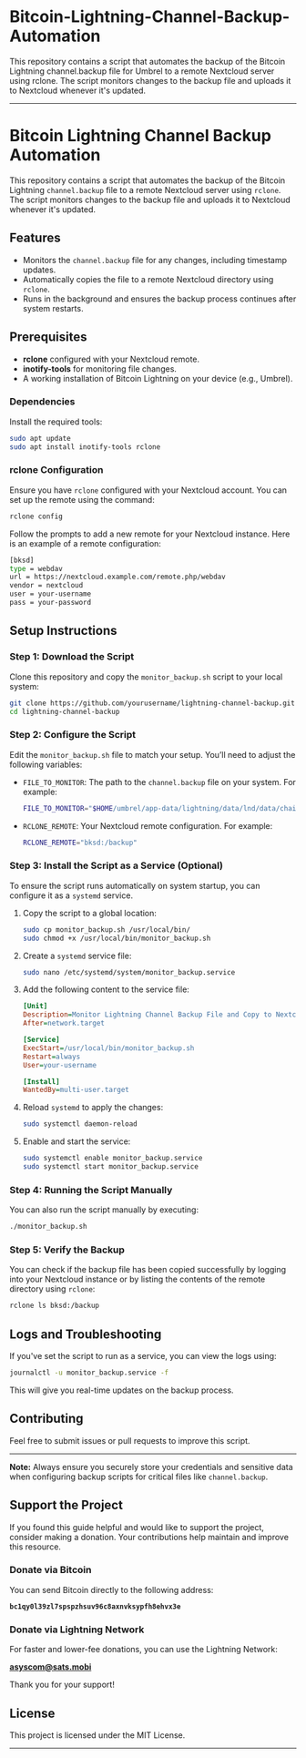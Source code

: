 # Bitcoin-Lightning-Channel-Backup-Automation
This repository contains a script that automates the backup of the Bitcoin Lightning channel.backup  file for Umbrel to a remote Nextcloud server using rclone. The script monitors changes to the backup file and uploads it to Nextcloud whenever it's updated.


---

# Bitcoin Lightning Channel Backup Automation

This repository contains a script that automates the backup of the Bitcoin Lightning `channel.backup` file to a remote Nextcloud server using `rclone`. The script monitors changes to the backup file and uploads it to Nextcloud whenever it's updated. 

## Features
- Monitors the `channel.backup` file for any changes, including timestamp updates.
- Automatically copies the file to a remote Nextcloud directory using `rclone`.
- Runs in the background and ensures the backup process continues after system restarts.

## Prerequisites
- **rclone** configured with your Nextcloud remote.
- **inotify-tools** for monitoring file changes.
- A working installation of Bitcoin Lightning on your device (e.g., Umbrel).

### Dependencies
Install the required tools:
```bash
sudo apt update
sudo apt install inotify-tools rclone
```

### rclone Configuration
Ensure you have `rclone` configured with your Nextcloud account. You can set up the remote using the command:
```bash
rclone config
```
Follow the prompts to add a new remote for your Nextcloud instance. Here is an example of a remote configuration:

```bash
[bksd]
type = webdav
url = https://nextcloud.example.com/remote.php/webdav
vendor = nextcloud
user = your-username
pass = your-password
```

## Setup Instructions

### Step 1: Download the Script
Clone this repository and copy the `monitor_backup.sh` script to your local system:

```bash
git clone https://github.com/yourusername/lightning-channel-backup.git
cd lightning-channel-backup
```

### Step 2: Configure the Script
Edit the `monitor_backup.sh` file to match your setup. You’ll need to adjust the following variables:

- `FILE_TO_MONITOR`: The path to the `channel.backup` file on your system. For example:
  ```bash
  FILE_TO_MONITOR="$HOME/umbrel/app-data/lightning/data/lnd/data/chain/bitcoin/mainnet/channel.backup"
  ```

- `RCLONE_REMOTE`: Your Nextcloud remote configuration. For example:
  ```bash
  RCLONE_REMOTE="bksd:/backup"
  ```

### Step 3: Install the Script as a Service (Optional)
To ensure the script runs automatically on system startup, you can configure it as a `systemd` service.

1. Copy the script to a global location:
   ```bash
   sudo cp monitor_backup.sh /usr/local/bin/
   sudo chmod +x /usr/local/bin/monitor_backup.sh
   ```

2. Create a `systemd` service file:
   ```bash
   sudo nano /etc/systemd/system/monitor_backup.service
   ```

3. Add the following content to the service file:
   ```ini
   [Unit]
   Description=Monitor Lightning Channel Backup File and Copy to Nextcloud
   After=network.target

   [Service]
   ExecStart=/usr/local/bin/monitor_backup.sh
   Restart=always
   User=your-username

   [Install]
   WantedBy=multi-user.target
   ```

4. Reload `systemd` to apply the changes:
   ```bash
   sudo systemctl daemon-reload
   ```

5. Enable and start the service:
   ```bash
   sudo systemctl enable monitor_backup.service
   sudo systemctl start monitor_backup.service
   ```

### Step 4: Running the Script Manually
You can also run the script manually by executing:
```bash
./monitor_backup.sh
```

### Step 5: Verify the Backup
You can check if the backup file has been copied successfully by logging into your Nextcloud instance or by listing the contents of the remote directory using `rclone`:

```bash
rclone ls bksd:/backup
```

## Logs and Troubleshooting
If you've set the script to run as a service, you can view the logs using:
```bash
journalctl -u monitor_backup.service -f
```

This will give you real-time updates on the backup process.

## Contributing
Feel free to submit issues or pull requests to improve this script.

---

**Note:** Always ensure you securely store your credentials and sensitive data when configuring backup scripts for critical files like `channel.backup`.

## Support the Project

If you found this guide helpful and would like to support the project, consider making a donation. Your contributions help maintain and improve this resource.

### Donate via Bitcoin
You can send Bitcoin directly to the following address:

**`bc1qy0l39zl7spspzhsuv96c8axnvksypfh8ehvx3e`**

### Donate via Lightning Network
For faster and lower-fee donations, you can use the Lightning Network:

**asyscom@sats.mobi**

Thank you for your support!

## License
This project is licensed under the MIT License.

---

